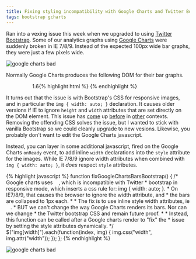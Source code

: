 ```yaml
---
title: Fixing styling incompatibility with Google Charts and Twitter Bootstrap
tags: bootstrap gcharts
---
```


Ran into a vexing issue this week when we upgraded to using [Twitter Bootstrap](http://twitter.github.io/bootstrap/). Some of our analytics graphs using [Google Charts](https://developers.google.com/chart/interactive/docs/index) were suddenly broken in IE 7/8/9. Instead of the expected 100px wide bar graphs, they were just a few pixels wide.

![google charts bad](/blog/images/google_chart_bars_bad.png)

Normally Google Charts produces the following DOM for their bar graphs.

{% highlight html %}
<span style="padding: 0; float: left; white-space: nowrap;">
    <img style="padding: 0px;" src="/images/bar_s.png" height="12" width="1">
    <img style="padding: 0px;" src="/images/bar_b.png" height="12" width="16">
    <img style="padding: 0px;" src="/images/bar_w.png" height="12" width="34">
    <img style="padding: 0px;" src="/images/bar_s.png" height="12" width="1">
    &nbsp;1.6
</span>
{% endhighlight %}

It turns out that the issue is with Bootstrap's CSS for responsive images, and in particular the `img { width: auto; }` declaration. It causes older versions if IE to ignore `height` and `width` attributes that are set directly on the DOM element. This issue has [come](https://github.com/twitter/bootstrap/issues/1552) up [before](https://github.com/twitter/bootstrap/pull/7369) in [other](http://stackoverflow.com/questions/13694837/internet-explorer-img-width-not-taking-effect) contexts. Removing the offending CSS solves the issue, but I wanted to stick with vanilla Bootstrap so we could cleanly upgrade to new vesions. Likewise, you probably don't want to edit the Google Charts javascript.

Instead, you can layer in some additional javascript, fired on the Google Charts `onReady` event, to add inline `width` declarations into the `style` attribute for the images. While IE 7/8/9 ignore width attributes when combined with `img { width: auto; }`, it _does_ respect `style` attributes.

{% highlight javascript %}
function fixGoogleChartsBarsBootstrap() {
    /* Google charts uses <img width="12px">, which is incompatible with Twitter
     * bootstrap in responsive mode, which inserts a css rule for: img { width: auto; }.
     * On IE7/8/9, that causes the browser to ignore the width attribute, and
     * the bars are collapsed to 1px each.
     *
     * The fix is to use inline style width attributes, ie <img style="width: 12px;">.
     * BUT we can't change the way Google Charts renders its bars. Nor can we change
     * the Twitter bootstrap CSS and remain future proof.
     *
     * Instead, this function can be called after a Google charts render to "fix" the
     * issue by setting the style attributes dynamically.
     */
    $("img[width]").each(function(index, img) {
        img.css("width", img.attr("width"));
    });
};
{% endhighlight %}

![google charts bad](/blog/images/google_chart_bars_good.png)

